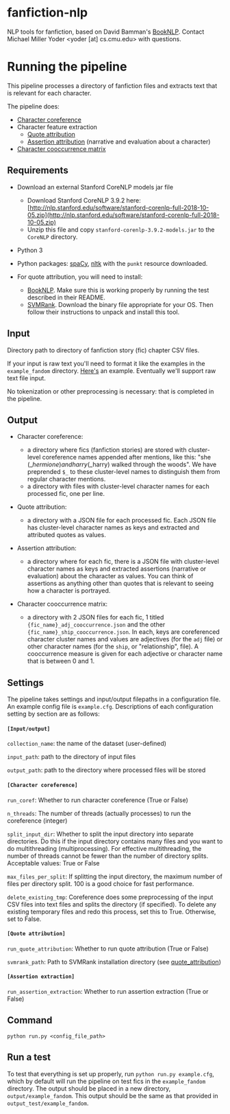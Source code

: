 # fanfiction-nlp
NLP tools for fanfiction, based on David Bamman's [BookNLP](https://github.com/dbamman/book-nlp). Contact Michael Miller Yoder <yoder [at] cs.cmu.edu> with questions.

# Running the pipeline
This pipeline processes a directory of fanfiction files and extracts
 text that is relevant for each character.
 
The pipeline does:
* [Character coreference](char_coref)
* Character feature extraction
	* [Quote attribution](quote_attribution)
	* [Assertion attribution](assertion_extraction) (narrative and evaluation about a character)
* [Character cooccurrence matrix](cooccurrence)

## Requirements
* Download an external Stanford CoreNLP models jar file
	* Download Stanford CoreNLP 3.9.2 here: [http://nlp.stanford.edu/software/stanford-corenlp-full-2018-10-05.zip](http://nlp.stanford.edu/software/stanford-corenlp-full-2018-10-05.zip)
	* Unzip this file and copy `stanford-corenlp-3.9.2-models.jar` to the `CoreNLP` directory.

* Python 3

* Python packages: [spaCy](https://spacy.io/usage), [nltk](https://www.nltk.org/install.html) with the `punkt` resource downloaded.

* For quote attribution, you will need to install:
	* [BookNLP](https://github.com/dbamman/book-nlp). Make sure this is working properly by running the test described in their README.
	* [SVMRank](https://www.cs.cornell.edu/people/tj/svm_light/svm_rank.html). Download the binary file appropriate for your OS. Then follow their instructions to unpack and install this tool.

## Input 
Directory path to directory of fanfiction story (fic) chapter CSV files. 

If your input is raw text you'll need to format it like the examples in the `example_fandom` directory. [Here's](https://github.com/michaelmilleryoder/fanfiction-nlp/blob/master/example_fandom/10118594_0004.csv) an example. Eventually we'll support raw text file input.

No tokenization or other preprocessing is necessary: that is completed in the pipeline.

## Output 
* Character coreference: 
	* a directory where fics (fanfiction stories) are stored with cluster-level coreference names appended after mentions, like this: "she ($\_hermione) and harry ($\_harry) walked through the woods". We have preprended `$_` to these cluster-level names to distinguish them from regular character mentions.
	* a directory with files with cluster-level character names for each processed fic, one per line.

* Quote attribution: 
	* a directory with a JSON file for each processed fic. Each JSON file has cluster-level character names as keys and extracted and attributed quotes as values.

* Assertion attribution: 
	* a directory where for each fic, there is a JSON file with cluster-level character names as keys and extracted assertions (narrative or evaluation) about the character as values. You can think of assertions as anything other than quotes that is relevant to seeing how a character is portrayed.

* Character cooccurrence matrix: 
	* a directory with 2 JSON files for each fic, 1 titled `{fic_name}_adj_cooccurrence.json` and the other `{fic_name}_ship_cooccurrence.json`. In each, keys are coreferenced character cluster names and values are adjectives (for the `adj` file) or other character names (for the `ship`, or "relationship", file). A cooccurrence measure is given for each adjective or character name that is between 0 and 1.

## Settings
The pipeline takes settings and input/output filepaths in a configuration file. An example config file is `example.cfg`. Descriptions of each configuration setting by section are as follows:

#### `[Input/output]`

`collection_name`: the name of the dataset (user-defined)

`input_path`: path to the directory of input files

`output_path`: path to the directory where processed files will be stored


#### `[Character coreference]`

`run_coref`: Whether to run character coreference (True or False)

`n_threads`: The number of threads (actually processes) to run the coreference (integer)

`split_input_dir`: Whether to split the input directory into separate directories. Do this if the input directory contains many files and you want to do multithreading (multiprocessing). For effective multithreading, the number of threads cannot be fewer than the number of directory splits. Acceptable values: True or False

`max_files_per_split`: If splitting the input directory, the maximum number of files per directory split. 100 is a good choice for fast performance.

`delete_existing_tmp`: Coreference does some preprocessing of the input CSV files into text files and splits the directory (if specified). To delete any existing temporary files and redo this process, set this to True. Otherwise, set to False.


#### `[Quote attribution]`

`run_quote_attribution`: Whether to run quote attribution (True or False)

`svmrank_path`: Path to SVMRank installation directory (see [quote_attribution](quote_attribution))


#### `[Assertion extraction]`

`run_assertion_extraction`: Whether to run assertion extraction (True or False)


## Command
`python run.py <config_file_path>`

## Run a test
To test that everything is set up properly, run `python run.py example.cfg`, which by default will run the pipeline on test fics in the `example_fandom` directory.
The output should be placed in a new directory, `output/example_fandom`. This output should be the same as that provided in `output_test/example_fandom`.
